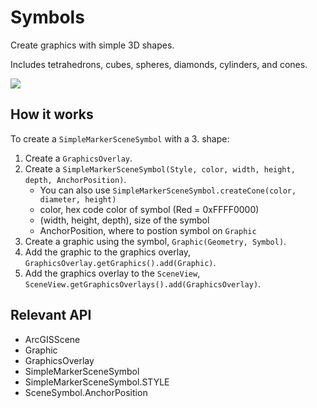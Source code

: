 # Symbols

Create graphics with simple 3D shapes.

Includes tetrahedrons, cubes, spheres, diamonds, cylinders, and cones.

![](Symbols3D.png)

## How it works

To create a `SimpleMarkerSceneSymbol` with a 3.  shape:

1.  Create a `GraphicsOverlay`.
2.  Create a `SimpleMarkerSceneSymbol(Style, color, width, height, depth, AnchorPosition)`.
    *   You can also use `SimpleMarkerSceneSymbol.createCone(color, diameter, height)`
    *   color, hex code color of symbol (Red = 0xFFFF0000)
    *   (width, height, depth), size of the symbol
    *   AnchorPosition, where to postion symbol on `Graphic`
3.  Create a graphic using the symbol, `Graphic(Geometry, Symbol)`.
4.  Add the graphic to the graphics overlay, `GraphicsOverlay.getGraphics().add(Graphic)`.
5.  Add the graphics overlay to the `SceneView`, `SceneView.getGraphicsOverlays().add(GraphicsOverlay)`.

## Relevant API

*   ArcGISScene
*   Graphic
*   GraphicsOverlay
*   SimpleMarkerSceneSymbol
*   SimpleMarkerSceneSymbol.STYLE
*   SceneSymbol.AnchorPosition
